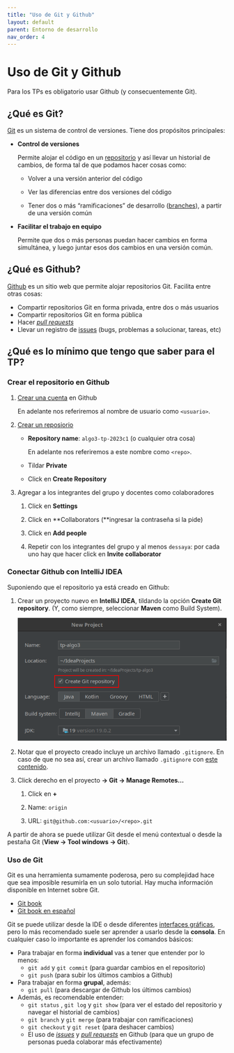 ```yaml
---
title: "Uso de Git y Github"
layout: default
parent: Entorno de desarrollo
nav_order: 4
---
```


# Uso de Git y Github

Para los TPs es obligatorio usar Github (y consecuentemente Git).

## ¿Qué es Git?

[Git](https://git-scm.com/) es un sistema de control de versiones. Tiene dos
propósitos principales:

- **Control de versiones**

    Permite alojar el código en un
    [repositorio](https://git-scm.com/book/en/v2/Git-Basics-Getting-a-Git-Repository)
    y así llevar un historial de cambios, de forma tal de que podamos hacer
    cosas como:

    - Volver a una versión anterior del código

    - Ver las diferencias entre dos versiones del código

    - Tener dos o más “ramificaciones” de desarrollo
      ([branches](https://git-scm.com/book/en/v2/Git-Branching-Branches-in-a-Nutshell)),
      a partir de una versión común

- **Facilitar el trabajo en equipo**

    Permite que dos o más personas puedan hacer cambios en forma simultánea, y
    luego juntar esos dos cambios en una versión común.


## ¿Qué es Github?

[Github](https://github.com/) es un sitio web que permite alojar repositorios Git. Facilita entre otras cosas:

- Compartir repositorios Git en forma privada, entre dos o más usuarios
- Compartir repositorios Git en forma pública
- Hacer *[pull requests](https://docs.github.com/en/pull-requests/collaborating-with-pull-requests/proposing-changes-to-your-work-with-pull-requests/about-pull-requests)*
- Llevar un registro de [issues](https://docs.github.com/en/issues/tracking-your-work-with-issues/about-issues) (bugs, problemas a solucionar, tareas, etc)

## ¿Qué es lo mínimo que tengo que saber para el TP?

### Crear el repositorio en Github

1. [Crear una cuenta](https://github.com/signup) en Github

    En adelante nos referiremos al nombre de usuario como `<usuario>`.

2. [Crear un reposiorio](https://github.com/new)

    - **Repository name**: `algo3-tp-2023c1` (o cualquier otra cosa)

        En adelante nos referiremos a este nombre como `<repo>`.

    - Tildar **Private**

    - Click en **Create Repository**

3. Agregar a los integrantes del grupo y docentes como colaboradores

    1. Click en **Settings**

    2. Click en **Collaborators (**ingresar la contraseña si la pide)

    3. Click en **Add people**

    4. Repetir con los integrantes del grupo y al menos `dessaya`: por cada uno hay que hacer click en **Invite collaborator**

### Conectar Github con IntelliJ IDEA

Suponiendo que el repositorio ya está creado en Github:

1. Crear un proyecto nuevo en **IntelliJ IDEA**, tildando la opción **Create
   Git repository**. (Y, como siempre, seleccionar **Maven** como Build
   System).

    ![](idea.png)

2. Notar que el proyecto creado incluye un archivo llamado `.gitignore`. En
   caso de que no sea así, crear un archivo llamado `.gitignore` con [este
   contenido](https://raw.githubusercontent.com/github/gitignore/main/Global/JetBrains.gitignore).

3. Click derecho en el proyecto **→ Git → Manage Remotes…**

    1. Click en **+**

    2. Name: `origin`

    3. URL: `git@github.com:<usuario>/<repo>.git`

A partir de ahora se puede utilizar Git desde el menú contextual o desde la
pestaña Git (**View → Tool windows → Git**).

### Uso de Git

Git es una herramienta sumamente poderosa, pero su complejidad hace que sea
imposible resumirla en un solo tutorial. Hay mucha información disponible en
Internet sobre Git.

- [Git book](https://git-scm.com/book/en/v2)
- [Git book en español](https://git-scm.com/book/es/v2)

Git se puede utilizar desde la IDE o desde diferentes [interfaces
gráficas](https://git-scm.com/book/en/v2/Appendix-A%3A-Git-in-Other-Environments-Graphical-Interfaces),
pero lo más recomendado suele ser aprender a usarlo desde la **consola**. En
cualquier caso lo importante es aprender los comandos básicos:

- Para trabajar en forma **individual** vas a tener que entender por lo menos:
    - `git add` y `git commit` (para guardar cambios en el repositorio)
    - `git push` (para subir los últimos cambios a Github)
- Para trabajar en forma **grupal**, además:
    - `git pull` (para descargar de Github los últimos cambios)
- Además, es recomendable entender:
    - `git status` , `git log` y `git show` (para ver el estado del repositorio y navegar el historial de cambios)
    - `git branch` y `git merge` (para trabajar con ramificaciones)
    - `git checkout` y `git reset` (para deshacer cambios)
    - El uso de *[issues](https://docs.github.com/en/issues/tracking-your-work-with-issues/about-issues)* y *[pull requests](https://docs.github.com/en/pull-requests/collaborating-with-pull-requests/proposing-changes-to-your-work-with-pull-requests/about-pull-requests)* en Github (para que un grupo de personas pueda colaborar más efectivamente)

